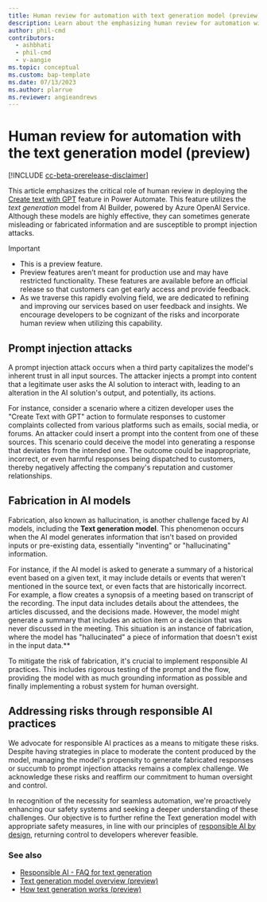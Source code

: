 ```yaml
---
title: Human review for automation with text generation model (preview)
description: Learn about the emphasizing human review for automation with the text generation models.
author: phil-cmd
contributors:
  - ashbhati
  - phil-cmd
  - v-aangie
ms.topic: conceptual
ms.custom: bap-template
ms.date: 07/13/2023
ms.author: plarrue
ms.reviewer: angieandrews
---
```


# Human review for automation with the text generation model (preview)

[!INCLUDE [cc-beta-prerelease-disclaimer](./includes/cc-beta-prerelease-disclaimer.md)]

This article emphasizes the critical role of human review in deploying the [Create text with GPT](azure-openai-textgen.md) feature in Power Automate.
This feature utilizes the *text generation* model from AI Builder, powered by Azure OpenAI Service. Although these models are highly effective, they can sometimes generate misleading or fabricated information and are susceptible to prompt injection attacks.

> [!IMPORTANT]
> - This is a preview feature.
> - Preview features aren’t meant for production use and may have restricted functionality. These features are available before an official release so that customers can get early access and provide feedback.
> - As we traverse this rapidly evolving field, we are dedicated to refining and improving our services based on user feedback and insights. We encourage developers to be cognizant of the risks and incorporate human review when utilizing this capability.

## Prompt injection attacks

A prompt injection attack occurs when a third party capitalizes the model's inherent trust in all input sources. The attacker injects a prompt into content that a legitimate user asks the AI solution to interact with, leading to an alteration in the AI solution's output, and potentially, its actions.

For instance, consider a scenario where a citizen developer uses the "Create Text with GPT" action to formulate responses to customer complaints collected from various platforms such as emails, social media, or forums. An attacker could insert a prompt into the content from one of these sources. This scenario could deceive the model into generating a response that deviates from the intended one. The outcome could be inappropriate, incorrect, or even harmful responses being dispatched to customers, thereby negatively affecting the company's reputation and customer relationships.

## Fabrication in AI models

Fabrication, also known as hallucination, is another challenge faced by AI models, including the **Text generation model**. This phenomenon occurs when the AI model generates information that isn't based on provided inputs or pre-existing data, essentially "inventing" or "hallucinating" information. 

For instance, if the AI model is asked to generate a summary of a historical event based on a given text, it may include details or events that weren't mentioned in the source text, or even facts that are historically incorrect. For example, a flow creates a synopsis of a meeting based on transcript of the recording. The input data includes details about the attendees, the articles discussed, and the decisions made. However, the model might generate a summary that includes an action item or a decision that was never discussed in the meeting. This situation is an instance of fabrication, where the model has "hallucinated" a piece of information that doesn't exist in the input data.**

To mitigate the risk of fabrication, it's crucial to implement responsible AI practices. This includes rigorous testing of the prompt and the flow, providing the model with as much grounding information as possible and finally implementing a robust system for human oversight.

## Addressing risks through responsible AI practices

We advocate for responsible AI practices as a means to mitigate these risks. Despite having strategies in place to moderate the content produced by the model, managing the model's propensity to generate fabricated responses or succumb to prompt injection attacks remains a complex challenge. We acknowledge these risks and reaffirm our commitment to human oversight and control.

In recognition of the necessity for seamless automation, we're proactively enhancing our safety systems and seeking a deeper understanding of these challenges.
Our objective is to further refine the Text generation model with appropriate safety measures, in line with our principles of [responsible AI by design](https://blogs.microsoft.com/on-the-issues/2023/02/02/responsible-ai-chatgpt-artificial-intelligence/), returning control to developers wherever feasible.

### See also

- [Responsible AI - FAQ for text generation](faqs-text-generation.md)
- [Text generation model overview (preview)](prebuilt-azure-openai.md)
- [How text generation works (preview)](azure-openai-textgen.md)

